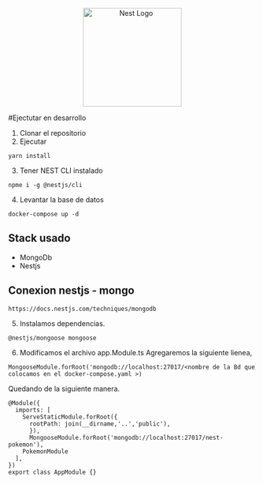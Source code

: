 <p align="center">
  <a href="http://nestjs.com/" target="blank"><img src="https://nestjs.com/img/logo-small.svg" width="200" alt="Nest Logo" /></a>
</p>

#Ejectutar en desarrollo

1. Clonar el repositorio
2. Ejecutar

```
yarn install
```
3. Tener NEST CLI instalado

```
npme i -g @nestjs/cli
```
4. Levantar la base de datos

```
docker-compose up -d
```
## Stack usado

* MongoDb
* Nestjs

## Conexion nestjs - mongo

```
https://docs.nestjs.com/techniques/mongodb
```
5. Instalamos dependencias.

```
@nestjs/mongoose mongoose
```
6. Modificamos el archivo app.Module.ts
Agregaremos la siguiente lienea,
```
MongooseModule.forRoot('mongodb://localhost:27017/<nombre de la Bd que colocamos en el docker-compose.yaml >)
```
Quedando de la siguiente manera.
```
@Module({
  imports: [
    ServeStaticModule.forRoot({
      rootPath: join(__dirname,'..','public'),
      }),
      MongooseModule.forRoot('mongodb://localhost:27017/nest-pokemon'),
    PokemonModule
  ],
})
export class AppModule {}
```